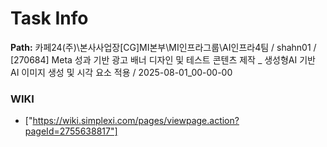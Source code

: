 # Task Info

**Path:** 카페24(주)\본사사업장\[CG]MI본부\MI인프라그룹\AI인프라4팀 / shahn01 / [270684] Meta 성과 기반 광고 배너 디자인 및 테스트 콘텐츠 제작 _ 생성형AI 기반 AI 이미지 생성 및 시각 요소 적용 / 2025-08-01_00-00-00

### WIKI
- ["https://wiki.simplexi.com/pages/viewpage.action?pageId=2755638817"]

